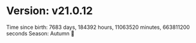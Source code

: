 # Version: v21.0.12
Time since birth: 7683 days, 184392 hours, 11063520 minutes, 663811200 seconds
Season: Autumn 🍁
